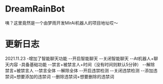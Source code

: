 # DreamRainBot
咦？这里竟然是一个由梦雨开发MirAi机器人的项目地址哎～
# 更新日志
2021.11.23
-增加了智能聊天功能
--开启智能聊天
--关闭智能聊天
--At机器人+聊天内容
-具备基础功能
--禁言+被禁言人+时间（没有时间则默认5分钟）
--解除禁言+被禁言人
--禁言全体
--解除全体
--开启违禁检测
--关闭违禁检测
--添加违禁词+想要添加的违禁词
--删除违禁词+想要删除的违禁词

